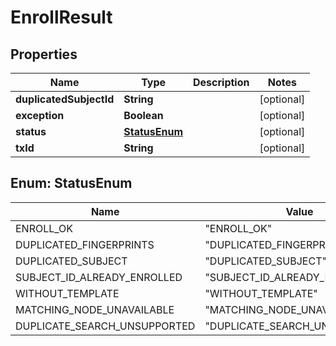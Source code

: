 
# EnrollResult

## Properties
Name | Type | Description | Notes
------------ | ------------- | ------------- | -------------
**duplicatedSubjectId** | **String** |  |  [optional]
**exception** | **Boolean** |  |  [optional]
**status** | [**StatusEnum**](#StatusEnum) |  |  [optional]
**txId** | **String** |  |  [optional]


<a name="StatusEnum"></a>
## Enum: StatusEnum
Name | Value
---- | -----
ENROLL_OK | &quot;ENROLL_OK&quot;
DUPLICATED_FINGERPRINTS | &quot;DUPLICATED_FINGERPRINTS&quot;
DUPLICATED_SUBJECT | &quot;DUPLICATED_SUBJECT&quot;
SUBJECT_ID_ALREADY_ENROLLED | &quot;SUBJECT_ID_ALREADY_ENROLLED&quot;
WITHOUT_TEMPLATE | &quot;WITHOUT_TEMPLATE&quot;
MATCHING_NODE_UNAVAILABLE | &quot;MATCHING_NODE_UNAVAILABLE&quot;
DUPLICATE_SEARCH_UNSUPPORTED | &quot;DUPLICATE_SEARCH_UNSUPPORTED&quot;



